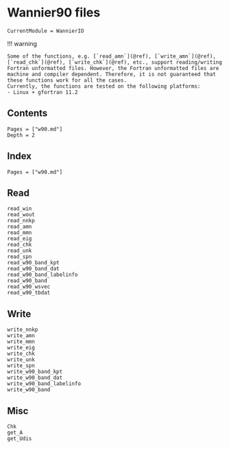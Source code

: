 # Wannier90 files

```@meta
CurrentModule = WannierIO
```

!!! warning

    Some of the functions, e.g. [`read_amn`](@ref), [`write_amn`](@ref),
    [`read_chk`](@ref), [`write_chk`](@ref), etc., support reading/writing
    Fortran unformatted files. However, the Fortran unformatted files are
    machine and compiler dependent. Therefore, it is not guaranteed that
    these functions work for all the cases.
    Currently, the functions are tested on the following platforms:
    - Linux + gfortran 11.2

## Contents

```@contents
Pages = ["w90.md"]
Depth = 2
```

## Index

```@index
Pages = ["w90.md"]
```

## Read

```@docs
read_win
read_wout
read_nnkp
read_amn
read_mmn
read_eig
read_chk
read_unk
read_spn
read_w90_band_kpt
read_w90_band_dat
read_w90_band_labelinfo
read_w90_band
read_w90_wsvec
read_w90_tbdat
```

## Write

```@docs
write_nnkp
write_amn
write_mmn
write_eig
write_chk
write_unk
write_spn
write_w90_band_kpt
write_w90_band_dat
write_w90_band_labelinfo
write_w90_band
```

## Misc

```@docs
Chk
get_A
get_Udis
```

